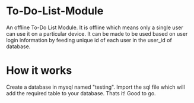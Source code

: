 # To-Do-List-Module
An offline To-Do List Module.
It is offline which means only a single user can use it on a particular device.
It can be made to be used based on user login information by feeding unique id of each user in the user_id of database.

# How it works
Create a database in mysql named "testing".
Import the sql file which will add the required table to your database.
Thats it! Good to go.
